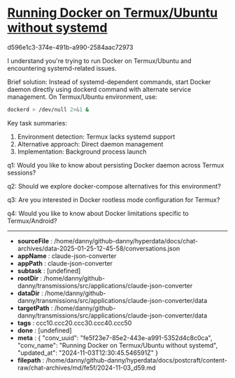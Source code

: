 # [Running Docker on Termux/Ubuntu without systemd](https://claude.ai/chat/fe5f23e7-85e2-443e-a991-5352d4c8c0ca)

d596e1c3-374e-491b-a990-2584aac72973

 I understand you're trying to run Docker on Termux/Ubuntu and encountering systemd-related issues.

Brief solution:
Instead of systemd-dependent commands, start Docker daemon directly using dockerd command with alternate service management. On Termux/Ubuntu environment, use:
```bash
dockerd > /dev/null 2>&1 &
```

Key task summaries:
1. Environment detection: Termux lacks systemd support
2. Alternative approach: Direct daemon management
3. Implementation: Background process launch

q1: Would you like to know about persisting Docker daemon across Termux sessions?

q2: Should we explore docker-compose alternatives for this environment?

q3: Are you interested in Docker rootless mode configuration for Termux?

q4: Would you like to know about Docker limitations specific to Termux/Android?

---

* **sourceFile** : /home/danny/github-danny/hyperdata/docs/chat-archives/data-2025-01-25-12-45-58/conversations.json
* **appName** : claude-json-converter
* **appPath** : claude-json-converter
* **subtask** : [undefined]
* **rootDir** : /home/danny/github-danny/transmissions/src/applications/claude-json-converter
* **dataDir** : /home/danny/github-danny/transmissions/src/applications/claude-json-converter/data
* **targetPath** : /home/danny/github-danny/transmissions/src/applications/claude-json-converter/data
* **tags** : ccc10.ccc20.ccc30.ccc40.ccc50
* **done** : [undefined]
* **meta** : {
  "conv_uuid": "fe5f23e7-85e2-443e-a991-5352d4c8c0ca",
  "conv_name": "Running Docker on Termux/Ubuntu without systemd",
  "updated_at": "2024-11-03T12:30:45.546591Z"
}
* **filepath** : /home/danny/github-danny/hyperdata/docs/postcraft/content-raw/chat-archives/md/fe5f/2024-11-03_d59.md